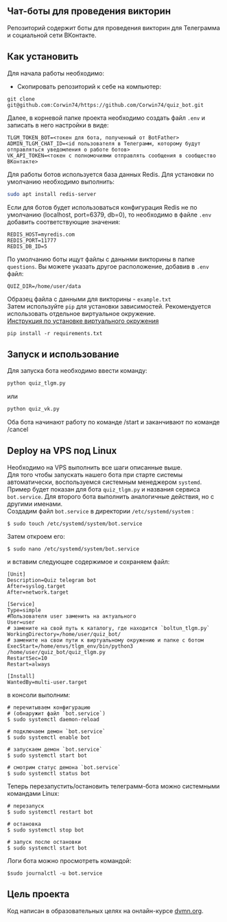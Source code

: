 ## Чат-боты для проведения викторин
Репозиторий содержит боты для проведения викторин для Телеграмма и социальной сети ВКонтакте.
## Как установить
Для начала работы необходимо:
- Скопировать репозиторий к себе на компьютер:
```
git clone git@github.com:Corwin74/https://github.com/Corwin74/quiz_bot.git
```
Далее, в корневой папке проекта необходимо создать файл `.env` и записать в него настройки в виде:
```
TLGM_TOKEN_BOT=<токен для бота, полученный от BotFather>
ADMIN_TLGM_CHAT_ID=<id пользователя в Телеграмм, которому будут отправляться уведомления о работе ботов>
VK_API_TOKEN=<токен с полномочиями отправлять сообщения в сообщество ВКонтакте>
```
Для работы ботов используется база данных Redis. Для установки по умолчанию необходимо выполнить:
```sh
sudo apt install redis-server
```
Если для ботов будет использоваться конфигурация Redis не по умолчанию (localhost, port=6379, db=0), то необходимо в файле `.env` добавить соответствующие значения:
```
REDIS_HOST=myredis.com
REDIS_PORT=11777
REDIS_DB_ID=5
```
По умолчанию боты ищут файлы с данынми викторины в папке `questions`. Вы можете указать другое расположение, добавив в `.env` файл:
```
QUIZ_DIR=/home/user/data
```
Образец файла с данными для викторины - `example.txt`  
Затем используйте `pip` для установки зависимостей. Рекомендуется использовать отдельное виртуальное окружение.  
[Инструкция по установке виртуального окружения](https://dvmn.org/encyclopedia/pip/pip_virtualenv/)

```
pip install -r requirements.txt
```
## Запуск и использование
Для запуска бота необходимо ввести команду:
```sh
python quiz_tlgm.py
```
или
```sh
python quiz_vk.py
```
Оба бота начинают работу по команде /start и заканчивают по команде /cancel
## Deploy на VPS под Linux
Необходимо на VPS выполнить все шаги описанные выше.  
Для того чтобы запускать нашего бота при старте системы автоматически, воспользуемся системным менеджером `systemd`.
Пример будет показан для бота `quiz_tlgm.py` и названия сервиса `bot.service`. Для второго бота выполнить аналогичные действия, но с другими именами.  
Создадим файл `bot.service` в директории `/etc/systemd/system` :
```
$ sudo touch /etc/systemd/system/bot.service
```
Затем откроем его:
```
$ sudo nano /etc/systemd/system/bot.service
```
и вставим следующее содержимое и сохраняем файл:
```
[Unit]
Description=Quiz telegram bot
After=syslog.target
After=network.target

[Service]
Type=simple
#Пользователя user заменить на актуального
User=user
# замените на свой путь к каталогу, где находится `boltun_tlgm.py`
WorkingDirectory=/home/user/quiz_bot/
# замените на свои пути к виртуальному окружению и папке с ботом
ExecStart=/home/envs/tlgm_env/bin/python3 /home/user/quiz_bot/quiz_tlgm.py
RestartSec=10
Restart=always

[Install]
WantedBy=multi-user.target
```
в консоли выполним:
```
# перечитываем конфигурацию 
# (обнаружит файл `bot.service`)
$ sudo systemctl daemon-reload

# подключаем демон `bot.service`
$ sudo systemctl enable bot

# запускаем демон `bot.service`
$ sudo systemctl start bot

# смотрим статус демона `bot.service`
$ sudo systemctl status bot
```
Теперь перезапустить/остановить телеграмм-бота можно системными командами Linux:
```
# перезапуск
$ sudo systemctl restart bot

# остановка
$ sudo systemctl stop bot

# запуск после остановки
$ sudo systemctl start bot
```
Логи бота можно просмотреть командой:
```
$sudo journalctl -u bot.service
```
## Цель проекта
Код написан в образовательных целях на онлайн-курсе [dvmn.org](https://dvmn.org/).
